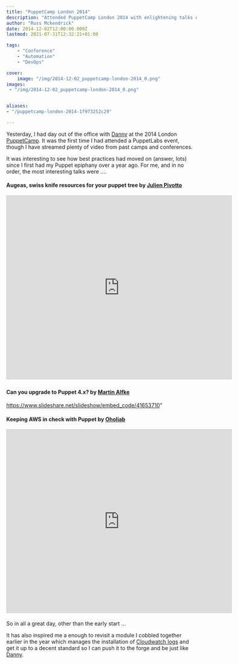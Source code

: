 ```yaml
---
title: "PuppetCamp London 2014"
description: "Attended PuppetCamp London 2014 with enlightening talks on Augeas, Puppet 4.x upgrades, and AWS management, sparking new project inspirations."
author: "Russ Mckendrick"
date: 2014-12-02T12:00:00.000Z
lastmod: 2021-07-31T12:32:21+01:00

tags:
    - "Conference"
    - "Automation"
    - "DevOps"

cover:
    image: "/img/2014-12-02_puppetcamp-london-2014_0.png" 
images:
 - "/img/2014-12-02_puppetcamp-london-2014_0.png"


aliases:
- "/puppetcamp-london-2014-1f973252c29"

---
```


Yesterday, I had day out of the office with [Danny](https://www.linkedin.com/pub/danny-roberts/14/333/636) at the 2014 London [PuppetCamp](https://twitter.com/hashtag/puppetcamp). It was the first time I had attended a PuppetLabs event, though I have streamed plenty of video from past camps and conferences.

It was interesting to see how best practices had moved on (answer, lots) since I first had my Puppet epiphany over a year ago. For me, and in no order, the most interesting talks were ….

#### Augeas, swiss knife resources for your puppet tree by [Julien Pivotto](https://www.slideshare.net/roidelapluie/)

<iframe src="https://www.slideshare.net/slideshow/embed_code/key/qJXBEMIHNbis0v" width="595" height="485" frameborder="0" marginwidth="0" marginheight="0" scrolling="no" style="border:1px solid #CCC; border-width:1px; margin-bottom:5px; " allowfullscreen> </iframe>

#### Can you upgrade to Puppet 4.x? by [Martin Alfke](https://www.slideshare.net/tuxmea)

https://www.slideshare.net/slideshow/embed_code/41653710"

#### Keeping AWS in check with Puppet by [Oholiab](https://www.slideshare.net/oholiab/)

<iframe src="https://www.slideshare.net/slideshow/embed_code/key/4LExPLT9oB8kc8" width="595" height="485" frameborder="0" marginwidth="0" marginheight="0" scrolling="no" style="border:1px solid #CCC; border-width:1px; margin-bottom:5px; " allowfullscreen> </iframe>

So in all a great day, other than the early start …

It has also inspired me a enough to revisit a module I cobbled together earlier in the year which manages the installation of [Cloudwatch logs](/2014/07/22/high-availability-central-logging-in-aws/) and get it up to a decent standard so I can push it to the forge and be just like [Danny](https://forge.puppetlabs.com/kemra102).

